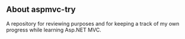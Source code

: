## About aspmvc-try

A repository for reviewing purposes and for keeping a track of my own progress while learning Asp.NET MVC.

